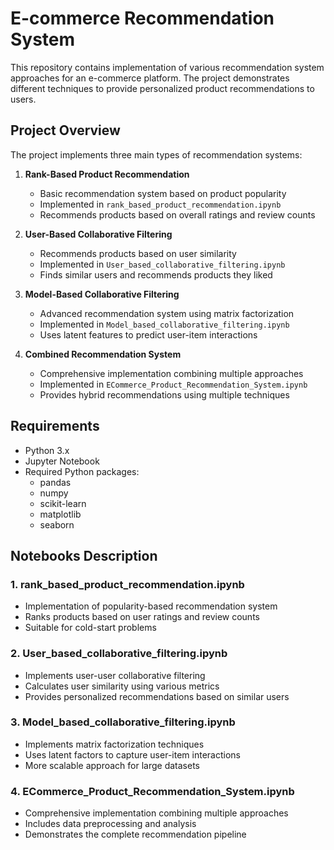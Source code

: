 # E-commerce Recommendation System

This repository contains implementation of various recommendation system approaches for an e-commerce platform. The project demonstrates different techniques to provide personalized product recommendations to users.

## Project Overview

The project implements three main types of recommendation systems:

1. **Rank-Based Product Recommendation**
   - Basic recommendation system based on product popularity
   - Implemented in `rank_based_product_recommendation.ipynb`
   - Recommends products based on overall ratings and review counts

2. **User-Based Collaborative Filtering**
   - Recommends products based on user similarity
   - Implemented in `User_based_collaborative_filtering.ipynb`
   - Finds similar users and recommends products they liked

3. **Model-Based Collaborative Filtering**
   - Advanced recommendation system using matrix factorization
   - Implemented in `Model_based_collaborative_filtering.ipynb`
   - Uses latent features to predict user-item interactions

4. **Combined Recommendation System**
   - Comprehensive implementation combining multiple approaches
   - Implemented in `ECommerce_Product_Recommendation_System.ipynb`
   - Provides hybrid recommendations using multiple techniques

## Requirements

- Python 3.x
- Jupyter Notebook
- Required Python packages:
  - pandas
  - numpy
  - scikit-learn
  - matplotlib
  - seaborn

## Notebooks Description

### 1. rank_based_product_recommendation.ipynb
- Implementation of popularity-based recommendation system
- Ranks products based on user ratings and review counts
- Suitable for cold-start problems

### 2. User_based_collaborative_filtering.ipynb
- Implements user-user collaborative filtering
- Calculates user similarity using various metrics
- Provides personalized recommendations based on similar users

### 3. Model_based_collaborative_filtering.ipynb
- Implements matrix factorization techniques
- Uses latent factors to capture user-item interactions
- More scalable approach for large datasets

### 4. ECommerce_Product_Recommendation_System.ipynb
- Comprehensive implementation combining multiple approaches
- Includes data preprocessing and analysis
- Demonstrates the complete recommendation pipeline
